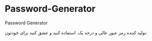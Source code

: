 # Password-Generator
Password Generator

تولید کننده رمز عبور عالی و درجه یک. 
استفاده کنید و عشق کنید برای خودتون.
